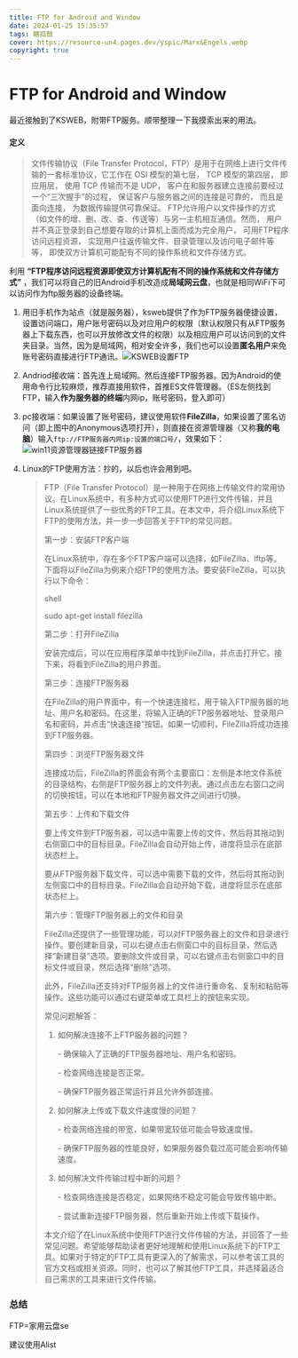 ```yaml
---
title: FTP for Android and Window 
date: 2024-01-25 15:35:57
tags: 瞎捣鼓
cover: https://resource-un4.pages.dev/yspic/Marx&Engels.webp
copyright: true
---
```


# FTP for Android and Window

最近接触到了KSWEB，附带FTP服务。顺带整理一下我摸索出来的用法。

#### 定义

> 文件传输协议（File Transfer Protocol，FTP）是用于在网络上进行文件传输的一套标准协议，它工作在 OSI 模型的第七层，  TCP 模型的第四层， 即应用层， 使用 TCP 传输而不是 UDP， 客户在和服务器建立连接前要经过一个“三次握手”的过程，  保证客户与服务器之间的连接是可靠的， 而且是面向连接， 为数据传输提供可靠保证。 
> FTP允许用户以文件操作的方式（如文件的增、删、改、查、传送等）与另一主机相互通信。然而， 用户并不真正登录到自己想要存取的计算机上面而成为完全用户， 可用FTP程序访问远程资源， 实现用户往返传输文件、目录管理以及访问电子邮件等等， 即使双方计算机可能配有不同的操作系统和文件存储方式。

利用  **“FTP程序访问远程资源即使双方计算机配有不同的操作系统和文件存储方式”** ，我们可以将自己的旧Android手机改造成**局域网云盘**，也就是相同WiFi下可以访问作为ftp服务器的设备终端。

1. 用旧手机作为站点（就是服务器），ksweb提供了作为FTP服务器便捷设置，设置访问端口，用户账号密码以及对应用户的权限（默认权限只有从FTP服务器上下载东西，也可以开放修改文件的权限）以及相应用户可以访问到的文件夹目录。当然，因为是局域网，相对安全许多，我们也可以设置**匿名用户**来免账号密码直接进行FTP通讯。![KSWEB设置FTP](https://resource-un4.pages.dev/article/2313015471.jpg)

2. Andriod接收端：首先连上局域网。然后连接FTP服务器。因为Android的使用命令行比较麻烦，推荐直接用软件，首推ES文件管理器。（ES左侧找到FTP，输入**作为服务器的终端**内网ip，账号密码，登入即可）

3. pc接收端：如果设置了账号密码，建议使用软件**FileZilla**，如果设置了匿名访问（即上图中的Anonymous选项打开），则直接在资源管理器（又称**我的电脑**）输入`ftp://FTP服务器内网ip:设置的端口号/`，效果如下：![win11资源管理器链接FTP服务器](https://resource-un4.pages.dev/article/image-20240125172740725.png)

4. Linux的FTP使用方法：抄的，以后也许会用到吧。

   > FTP（File Transfer Protocol）是一种用于在网络上传输文件的常用协议。在Linux系统中，有多种方式可以使用FTP进行文件传输，并且Linux系统提供了一些优秀的FTP工具。在本文中，将介绍Linux系统下FTP的使用方法，并一步一步回答关于FTP的常见问题。
   >
   > 第一步：安装FTP客户端
   >
   > 在Linux系统中，存在多个FTP客户端可以选择，如FileZilla、lftp等。下面将以FileZilla为例来介绍FTP的使用方法。要安装FileZilla，可以执行以下命令：
   >
   > shell
   >
   > sudo apt-get install filezilla
   >
   > 第二步：打开FileZilla
   >
   > 安装完成后，可以在应用程序菜单中找到FileZilla，并点击打开它。接下来，将看到FileZilla的用户界面。
   >
   > 第三步：连接FTP服务器
   >
   > 在FileZilla的用户界面中，有一个快速连接栏，用于输入FTP服务器的地址、用户名和密码。在这里，将输入正确的FTP服务器地址、登录用户名和密码，并点击“快速连接”按钮。如果一切顺利，FileZilla将成功连接到FTP服务器。
   >
   > 第四步：浏览FTP服务器文件
   >
   > 连接成功后，FileZilla的界面会有两个主要窗口：左侧是本地文件系统的目录结构，右侧是FTP服务器上的文件列表。通过点击左右窗口之间的切换按钮，可以在本地和FTP服务器文件之间进行切换。
   >
   > 第五步：上传和下载文件
   >
   > 要上传文件到FTP服务器，可以选中需要上传的文件，然后将其拖动到右侧窗口中的目标目录。FileZilla会自动开始上传，进度将显示在底部状态栏上。
   >
   > 要从FTP服务器下载文件，可以选中需要下载的文件，然后将其拖动到左侧窗口中的目标目录。FileZilla会自动开始下载，进度将显示在底部状态栏上。
   >
   > 第六步：管理FTP服务器上的文件和目录
   >
   > FileZilla还提供了一些管理功能，可以对FTP服务器上的文件和目录进行操作。要创建新目录，可以右键点击右侧窗口中的目标目录，然后选择“新建目录”选项。要删除文件或目录，可以右键点击右侧窗口中的目标文件或目录，然后选择“删除”选项。
   >
   > 此外，FileZilla还支持对FTP服务器上的文件进行重命名、复制和粘贴等操作。这些功能可以通过右键菜单或工具栏上的按钮来实现。
   >
   > 常见问题解答：
   >
   > 1. 如何解决连接不上FTP服务器的问题？
   >
   >    \- 确保输入了正确的FTP服务器地址、用户名和密码。
   >
   >    \- 检查网络连接是否正常。
   >
   >    \- 确保FTP服务器正常运行并且允许外部连接。
   >
   > 2. 如何解决上传或下载文件速度慢的问题？
   >
   >    \- 检查网络连接的带宽，如果带宽较低可能会导致速度慢。
   >
   >    \- 确保FTP服务器的性能良好，如果服务器负载过高可能会影响传输速度。
   >
   > 3. 如何解决文件传输过程中断的问题？
   >
   >    \- 检查网络连接是否稳定，如果网络不稳定可能会导致传输中断。
   >
   >    \- 尝试重新连接FTP服务器，然后重新开始上传或下载操作。
   >
   > 本文介绍了在Linux系统中使用FTP进行文件传输的方法，并回答了一些常见问题。希望能够帮助读者更好地理解和使用Linux系统下的FTP工具。如果对于特定的FTP工具有更深入的了解需求，可以参考该工具的官方文档或相关资源。同时，也可以了解其他FTP工具，并选择最适合自己需求的工具来进行文件传输。

### 总结

FTP=家用云盘se

建议使用Alist